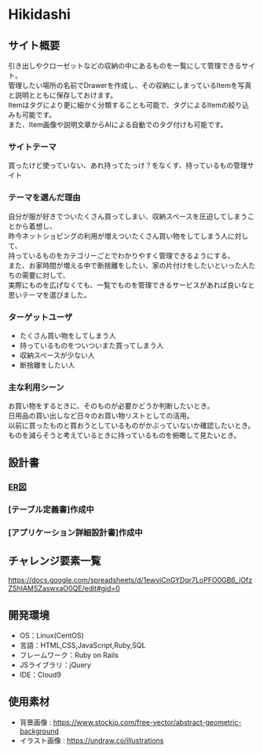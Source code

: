 # Hikidashi

## サイト概要
引き出しやクローゼットなどの収納の中にあるものを一覧にして管理できるサイト。  
管理したい場所の名前でDrawerを作成し、その収納にしまっているItemを写真と説明とともに保存しておけます。  
Itemはタグにより更に細かく分類することも可能で、タグによるItemの絞り込みも可能です。  
また、Item画像や説明文章からAIによる自動でのタグ付けも可能です。  

### サイトテーマ
買ったけど使っていない、あれ持ってたっけ？をなくす、持っているもの管理サイト

### テーマを選んだ理由
自分が服が好きでついたくさん買ってしまい、収納スペースを圧迫してしまうことから着想し、  
昨今ネットショピングの利用が増えついたくさん買い物をしてしまう人に対して、  
持っているものをカテゴリーごとでわかりやすく管理できるようにする、  
また、お家時間が増える中で断捨離をしたい、家の片付けをしたいといった人たちの需要に対して、  
実際にものを広げなくても、一覧でものを管理できるサービスがあれば良いなと思いテーマを選びました。

### ターゲットユーザ
- たくさん買い物をしてしまう人
- 持っているものをついついまた買ってしまう人
- 収納スペースが少ない人
- 断捨離をしたい人

### 主な利用シーン
お買い物をするときに、そのものが必要かどうか判断したいとき。  
日用品の買い出しなど日々のお買い物リストとしての活用。  
以前に買ったものと買おうとしているものがかぶっていないか確認したいとき。  
ものを減らそうと考えているときに持っているものを俯瞰して見たいとき。

## 設計書
### [ER図](https://drive.google.com/file/d/1SsdawfAQTTzrPu7JQJ7LRzTiPedWi7v2/view?usp=sharing)
### [テーブル定義書]作成中
### [アプリケーション詳細設計書]作成中

## チャレンジ要素一覧
https://docs.google.com/spreadsheets/d/1ewviCnGYDqr7LoPFO0GB6_jOfzZShlAMSZaswxaO0QE/edit#gid=0

## 開発環境
- OS：Linux(CentOS)
- 言語：HTML,CSS,JavaScript,Ruby,SQL
- フレームワーク：Ruby on Rails
- JSライブラリ：jQuery
- IDE：Cloud9

## 使用素材
- 背景画像 : https://www.stockio.com/free-vector/abstract-geometric-background
- イラスト画像 : https://undraw.co/illustrations
